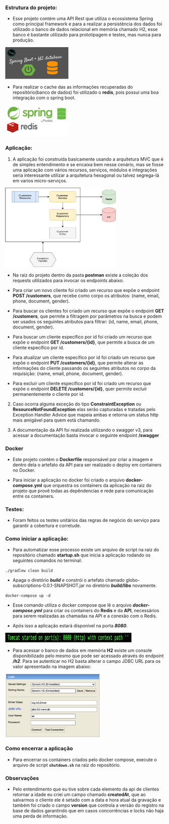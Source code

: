 ### Estrutura do projeto:
- Esse projeto contém uma API Rest que utiliza o ecossistema Spring como principal framework e para a realizar a persistência dos dados foi utilizado o banco de dados relacional em memória chamado H2, esse banco é bastante utilizado para prototipagem e testes, mas nunca para produção.

<img src="img_document/1.jpg" width="200" height="100">

- Para realizar o cache das as informações recuperadas do repositório(banco de dados) foi utilizado o **redis**, pois possui uma boa integração com o spring boot.

<img src="img_document/9.png" width="200" height="100">

### Aplicação:

1. A aplicação foi construída basicamente usando a arquitetura MVC que é de simples entendimento e se encaixa bem nesse cenário, mas se fosse uma aplicação com vários recursos, serviços, módulos e integrações seria interessante utilizar a arquitetura hexagonal ou talvez segrega-lá em varios micro-serviços.

<img src="img_document/arch.png" width="350" height="250">

- Na raiz do projeto dentro da pasta **postman** existe a coleção dos requests utilizados para invocar os endpoints abaixo:

- Para criar um novo cliente foi criado um recurso que expõe o endpoint **POST /customers**, que recebe como corpo os atributos: (name, email, phone, document, gender).

- Para buscar os clientes foi criado um recurso que expõe o endpoint **GET /customers**, que permite a filtragem por parâmetros na busca e podem ser usados os seguintes atributos para filtrar: (id, name, email, phone, document, gender).

- Para buscar um cliente específico por id foi criado um recurso que expõe o endpoint **GET /customers/{id}**, que permite a busca de um cliente específico por id.

- Para atualizar um cliente específico por id foi criado um recurso que expõe o endpoint **PUT /customers/{id}**, que permite alterar as informações do cliente passando os seguintes atributos no corpo da requisição: (name, email, phone, document, gender).

- Para excluir um cliente específico por id foi criado um recurso que expõe o endpoint **DELETE /customers/{id}**, quer permite excluir permanentemente o cliente por id.

2. Caso ocorra alguma exceção do tipo **ConstraintException** ou **ResourceNotFoundException** elas serão capturadas e tratadas pelo Exception Handler Advice que mapeia ambas e retorna um status http mais amigável para quem está chamando.

3. A documentação da API foi realizada utilizando o swagger v3, para acessar a documentação basta invocar o seguinte endpoint **/swagger**

### Docker
- Este projeto contém o **Dockerfile** responsável por criar a imagem e dentro dela o artefato da API para ser realizado o deploy em containers no Docker.


- Para iniciar a aplicação no docker foi criado o arquivo **docker-compose.yml** que orquestra os containers da aplicação na raiz do projeto que provê todas as depêndencias e rede para comunicação entre os containers.


### Testes:
- Foram feitos os testes unitários das regras de negócio do serviço para garantir a cobertura e corretude.


### Como iniciar a aplicação:

- Para automatizar esse processo existe um arquivo de script na raiz do repositório chamado **startup.sh** que inicia a aplicação rodando os seguintes comandos no terminal:

`./gradlew clean build`
- Apaga o diretório _**build**_ e constrói o artefato chamado globo-subscriptions-0.0.1-SNAPSHOT.jar no diretório _**build/libs**_ novamente.


`docker-compose up -d`
- Esse comando utiliza o docker compose que lê o arquivo _**docker-compose.yml**_ para criar os containers do **Redis** e da **API**, necessários para serem realizadas as chamadas na API e a conexão com o Redis.


- Após isso a aplicação estará disponível na porta **_8080_**.

<img src="img_document/6.png" width="400" height="30">


- Para acessar o banco de dados em memória **H2** existe um console disponibilizado pelo mesmo que pode ser acessado através do endpoint **_/h2_**. Para se autenticar no H2 basta alterar o campo JDBC URL para os valor apresentado na imagem abaixo:

<img src="img_document/7.png" width="300" height="200">


### Como encerrar a aplicação

- Para encerrar os containers criados pelo docker compose, execute o arquivo de script **`shutdown.sh`** na raiz do repositório.

### Observações

- Pelo entendimento que eu tive sobre cada elemento da api de clientes retornar a idade eu criei um campo chamado **createdAt**, que ao salvarmos o cliente ele é setado com a data e hora atual da gravação e também foi criado o campo **version** que controla a versão do registro na base de dados garantindo que em casos concorrências e locks não haja uma perda de informação.  